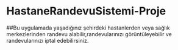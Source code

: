 # HastaneRandevuSistemi-Proje

##Bu uygulamada yaşadığınız şehirdeki hastanlerden veya sağlık merkezlerinden randevu alabilir,randevularınızı görüntüleyebilir ve randevularınızı iptal edebilirsiniz.
